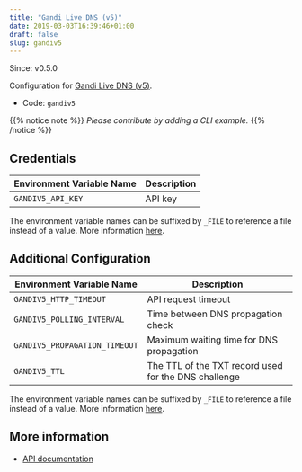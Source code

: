 ```yaml
---
title: "Gandi Live DNS (v5)"
date: 2019-03-03T16:39:46+01:00
draft: false
slug: gandiv5
---
```


<!-- THIS DOCUMENTATION IS AUTO-GENERATED. PLEASE DO NOT EDIT. -->
<!-- providers/dns/gandiv5/gandiv5.toml -->
<!-- THIS DOCUMENTATION IS AUTO-GENERATED. PLEASE DO NOT EDIT. -->

Since: v0.5.0

Configuration for [Gandi Live DNS (v5)](https://www.gandi.net).


<!--more-->

- Code: `gandiv5`

{{% notice note %}}
_Please contribute by adding a CLI example._
{{% /notice %}}




## Credentials

| Environment Variable Name | Description |
|-----------------------|-------------|
| `GANDIV5_API_KEY` | API key |

The environment variable names can be suffixed by `_FILE` to reference a file instead of a value.
More information [here](/lego/dns/#configuration-and-credentials).


## Additional Configuration

| Environment Variable Name | Description |
|--------------------------------|-------------|
| `GANDIV5_HTTP_TIMEOUT` | API request timeout |
| `GANDIV5_POLLING_INTERVAL` | Time between DNS propagation check |
| `GANDIV5_PROPAGATION_TIMEOUT` | Maximum waiting time for DNS propagation |
| `GANDIV5_TTL` | The TTL of the TXT record used for the DNS challenge |

The environment variable names can be suffixed by `_FILE` to reference a file instead of a value.
More information [here](/lego/dns/#configuration-and-credentials).




## More information

- [API documentation](http://doc.livedns.gandi.net)

<!-- THIS DOCUMENTATION IS AUTO-GENERATED. PLEASE DO NOT EDIT. -->
<!-- providers/dns/gandiv5/gandiv5.toml -->
<!-- THIS DOCUMENTATION IS AUTO-GENERATED. PLEASE DO NOT EDIT. -->
